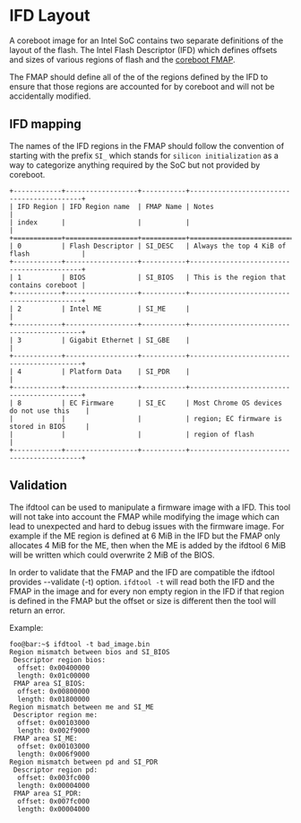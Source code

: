 # IFD Layout

A coreboot image for an Intel SoC contains two separate definitions of the
layout of the flash. The Intel Flash Descriptor (IFD) which defines offsets and
sizes of various regions of flash and the [coreboot FMAP](../lib/flashmap.md).

The FMAP should define all of the of the regions defined by the IFD to ensure
that those regions are accounted for by coreboot and will not be accidentally
modified.

## IFD mapping

The names of the IFD regions in the FMAP should follow the convention of
starting with the prefix `SI_` which stands for `silicon initialization` as a
way to categorize anything required by the SoC but not provided by coreboot.

```eval_rst
+------------+------------------+-----------+-------------------------------------------+
| IFD Region | IFD Region name  | FMAP Name | Notes                                     |
| index      |                  |           |                                           |
+============+==================+===========+===========================================+
| 0          | Flash Descriptor | SI_DESC   | Always the top 4 KiB of flash             |
+------------+------------------+-----------+-------------------------------------------+
| 1          | BIOS             | SI_BIOS   | This is the region that contains coreboot |
+------------+------------------+-----------+-------------------------------------------+
| 2          | Intel ME         | SI_ME     |                                           |
+------------+------------------+-----------+-------------------------------------------+
| 3          | Gigabit Ethernet | SI_GBE    |                                           |
+------------+------------------+-----------+-------------------------------------------+
| 4          | Platform Data    | SI_PDR    |                                           |
+------------+------------------+-----------+-------------------------------------------+
| 8          | EC Firmware      | SI_EC     | Most Chrome OS devices do not use this    |
|            |                  |           | region; EC firmware is stored in BIOS     |
|            |                  |           | region of flash                           |
+------------+------------------+-----------+-------------------------------------------+
```

## Validation

The ifdtool can be used to manipulate a firmware image with a IFD. This tool
will not take into account the FMAP while modifying the image which can lead to
unexpected and hard to debug issues with the firmware image. For example if the
ME region is defined at 6 MiB in the IFD but the FMAP only allocates 4 MiB for
the ME, then when the ME is added by the ifdtool 6 MiB will be written which
could overwrite 2 MiB of the BIOS.

In order to validate that the FMAP and the IFD are compatible the ifdtool
provides --validate (-t) option. `ifdtool -t` will read both the IFD and the
FMAP in the image and for every non empty region in the IFD if that region is
defined in the FMAP but the offset or size is different then the tool will
return an error.

Example:

```console
foo@bar:~$ ifdtool -t bad_image.bin
Region mismatch between bios and SI_BIOS
 Descriptor region bios:
  offset: 0x00400000
  length: 0x01c00000
 FMAP area SI_BIOS:
  offset: 0x00800000
  length: 0x01800000
Region mismatch between me and SI_ME
 Descriptor region me:
  offset: 0x00103000
  length: 0x002f9000
 FMAP area SI_ME:
  offset: 0x00103000
  length: 0x006f9000
Region mismatch between pd and SI_PDR
 Descriptor region pd:
  offset: 0x003fc000
  length: 0x00004000
 FMAP area SI_PDR:
  offset: 0x007fc000
  length: 0x00004000
```
